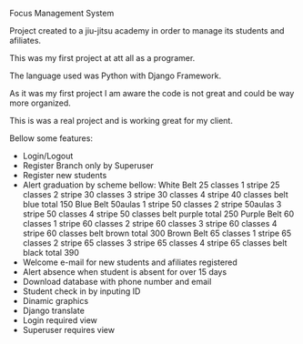 

Focus Management System

Project created to a jiu-jitsu academy in order to manage its students and afiliates.

This was my first project at att all as a programer.

The language used was Python with Django Framework.

As it was my first project I am aware the code is not great and could be way more organized.

This is was a real project and is working great for my client.

Bellow some features:

- Login/Logout
- Register Branch only by Superuser
- Register new students
- Alert graduation by scheme bellow:
    White Belt
    25 classes 1 stripe
    25 classes 2 stripe
    30 classes 3 stripe
    30 classes 4 stripe
    40 classes belt blue total 150 
    Blue Belt 
    50aulas 1 stripe
    50 classes 2 stripe
    50aulas 3 stripe
    50 classes 4 stripe
    50 classes belt purple total 250
    Purple Belt
    60 classes 1 stripe
    60 classes 2 stripe
    60 classes 3 stripe
    60 classes 4 stripe
    60 classes belt brown total 300
    Brown Belt
    65 classes 1 stripe
    65 classes 2 stripe
    65 classes 3 stripe
    65 classes 4 stripe
    65 classes belt black total 390
- Welcome e-mail for new students and afiliates registered
- Alert absence when student is absent for over 15 days
- Download database with phone number and email
- Student check in by inputing ID
- Dinamic graphics
- Django translate
- Login required view
- Superuser requires view